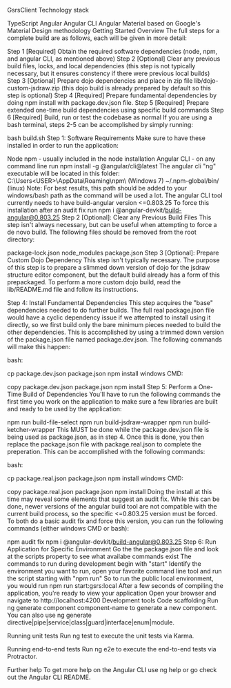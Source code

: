 GsrsClient
Technology stack

TypeScript
Angular
Angular CLI
Angular Material based on Google's Material Design methodology
Getting Started Overview
The full steps for a complete build are as follows, each will be given in more detail:

Step 1 [Required] Obtain the required software dependencies (node, npm, and angular CLI, as mentioned above)
Step 2 [Optional] Clear any previous build files, locks, and local dependencies (this step is not typically necessary, but it ensures constency if there were previous local builds)
Step 3 [Optional] Prepare dojo dependencies and place in zip file lib/dojo-custom-jsdraw.zip (this dojo build is already prepared by default so this step is optional)
Step 4 [Required] Prepare fundamental dependencies by doing npm install with package.dev.json file.
Step 5 [Required] Prepare extended one-time build dependencies using specific build commands
Step 6 [Required] Build, run or test the codebase as normal
If you are using a bash terminal, steps 2-5 can be accomplished by simply running:

bash build.sh
Step 1: Software Requirements
Make sure to have these installed in order to run the application:

Node
npm - usually included in the node installation
Angular CLI - on any command line run npm install -g @angular/cli@latest
The angular cli "ng" executable will be located in this folder:
C:\Users\<USER>\AppData\Roaming\npm\ (Windows 7)
~/.npm-global/bin/ (linux)
Note: For best results, this path should be added to your windows/bash path as the command will be used a lot.
The angular CLI tool currently needs to have build-angular version <=0.803.25
To force this installation after an audit fix run npm i @angular-devkit/build-angular@0.803.25
Step 2 [Optional]: Clear any Previous Build Files
This step isn't always necessary, but can be useful when attempting to force a de novo build. The following files should be removed from the root directory:

package-lock.json
node_modules
package.json
Step 3 [Optional]: Prepare Custom Dojo Dependency
This step isn't typically necessary. The purpose of this step is to prepare a slimmed down version of dojo for the jsdraw structure editor component, but the default build already has a form of this prepackaged. To perform a more custom dojo build, read the lib/README.md file and follow its instructions.

Step 4: Install Fundamental Dependencies
This step acquires the "base" dependencies needed to do further builds. The full real package.json file would have a cyclic dependency issue if we attempted to install using it directly, so we first build only the bare minimum pieces needed to build the other dependencies. This is accomplished by using a trimmed down version of the package.json file named package.dev.json. The following commands will make this happen:

bash:

cp package.dev.json package.json
npm install
windows CMD:

copy package.dev.json package.json
npm install
Step 5: Perform a One-Time Build of Dependencies
You'll have to run the following commands the first time you work on the application to make sure a few libraries are built and ready to be used by the application:

npm run build-file-select
npm run build-jsdraw-wrapper
npm run build-ketcher-wrapper
This MUST be done while the package.dev.json file is being used as package.json, as in step 4. Once this is done, you then replace the package.json file with package.real.json to complete the preperation. This can be accomplished with the following commands:

bash:

cp package.real.json package.json
npm install
windows CMD:

copy package.real.json package.json
npm install
Doing the install at this time may reveal some elements that suggest an audit fix. While this can be done, newer versions of the angular build tool are not compatible with the current build process, so the specific <=0.803.25 version must be forced. To both do a basic audit fix and force this version, you can run the following commands (either windows CMD or bash):

npm audit fix
npm i @angular-devkit/build-angular@0.803.25
Step 6: Run Application for Specific Environment
Go the the package.json file and look at the scripts property to see what availabe commands exist
The commands to run during development begin with "start"
Identify the environment you want to run, open your favorite command line tool and run the script starting with "npm run"
So to run the public local environment, you would run npm run start:gsrs:local
After a few seconds of compiling the application, you're ready to view your application
Open your browser and navigate to http://localhost:4200
Development tools
Code scaffolding
Run ng generate component component-name to generate a new component. You can also use ng generate directive|pipe|service|class|guard|interface|enum|module.

Running unit tests
Run ng test to execute the unit tests via Karma.

Running end-to-end tests
Run ng e2e to execute the end-to-end tests via Protractor.

Further help
To get more help on the Angular CLI use ng help or go check out the Angular CLI README.